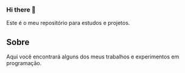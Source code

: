 ### Hi there 👋

Este é o meu repositório para estudos e projetos. 

## Sobre

Aqui você encontrará alguns dos meus trabalhos e experimentos em programação.
<!--
**Jorge-Carvallho/Jorge-Carvallho** is a ✨ _special_ ✨ repository because its `README.md` (this file) appears on your GitHub profile.

Here are some ideas to get you started:

- 🔭 I’m currently working on ...
- 🌱 I’m currently learning ...
- 👯 I’m looking to collaborate on ...
- 🤔 I’m looking for help with ...
- 💬 Ask me about ...
- 📫 How to reach me: ...
- 😄 Pronouns: ...
- ⚡ Fun fact: ...
-->
